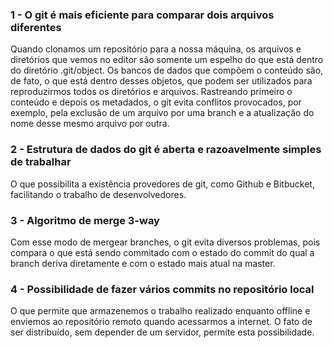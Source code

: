 ### 1 - O git é mais eficiente para comparar dois arquivos diferentes
Quando clonamos um repositório para a nossa máquina, os arquivos e diretórios que vemos no editor são somente um espelho do que está dentro do diretório .git/object. Os bancos de dados que compõem o conteúdo são, de fato, o que está dentro desses objetos, que podem ser utilizados para reproduzirmos todos os diretórios e arquivos. 
Rastreando primeiro o conteúdo e depois os metadados, o git evita conflitos provocados, por exemplo, pela exclusão de um arquivo por uma branch e a atualização do nome desse mesmo arquivo por outra. 

### 2 - Estrutura de dados do git é aberta e razoavelmente simples de trabalhar
O que possibilita a existência provedores de git, como Github e Bitbucket, facilitando o trabalho de desenvolvedores.

### 3 - Algoritmo de merge 3-way
Com esse modo de mergear branches, o git evita diversos problemas, pois compara o que está sendo commitado com o estado do commit do qual a branch deriva diretamente e com o estado mais atual na master. 

### 4 - Possibilidade de fazer vários commits no repositório local
O que permite que armazenemos o trabalho realizado enquanto offline e enviemos ao repositório remoto quando acessarmos a internet. O fato de ser distribuído, sem depender de um servidor, permite esta possibilidade. 

